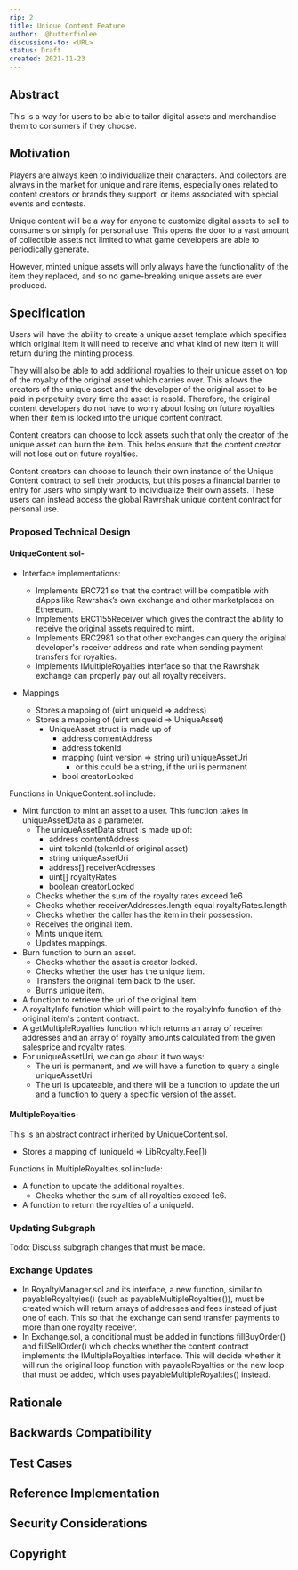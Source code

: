 ```yaml
---
rip: 2
title: Unique Content Feature
author:  @butterfiolee
discussions-to: <URL>
status: Draft
created: 2021-11-23
---
```


## Abstract
This is a way for users to be able to tailor digital assets and merchandise them to consumers if they choose.

## Motivation
Players are always keen to individualize their characters. And collectors are always in the market for unique and rare items, especially ones related to content creators or brands they support, or items associated with special events and contests.

Unique content will be a way for anyone to customize digital assets to sell to consumers or simply for personal use. This opens the door to a vast amount of collectible assets not limited to what game developers are able to periodically generate.

However, minted unique assets will only always have the functionality of the item they replaced, and so no game-breaking unique assets are ever produced.

## Specification
Users will have the ability to create a unique asset template which specifies which original item it will need to receive and what kind of new item it will return during the minting process. 

They will also be able to add additional royalties to their unique asset on top of the royalty of the original asset which carries over. This allows the creators of the unique asset and the developer of the original asset to be paid in perpetuity every time the asset is resold. Therefore, the original content developers do not have to worry about losing on future royalties when their item is locked into the unique content contract.

Content creators can choose to lock assets such that only the creator of the unique asset can burn the item. This helps ensure that the content creator will not lose out on future royalties.

Content creators can choose to launch their own instance of the Unique Content contract to sell their products, but this poses a financial barrier to entry for users who simply want to individualize their own assets. These users can instead access the global Rawrshak unique content contract for personal use.

### Proposed Technical Design

#### UniqueContent.sol-
-   Interface implementations:
    -	Implements ERC721 so that the contract will be compatible with dApps like Rawrshak’s own exchange and other marketplaces on Ethereum.
    -	Implements ERC1155Receiver which gives the contract the ability to receive the original assets required to mint.
    -	Implements ERC2981 so that other exchanges can query the original developer's receiver address and rate when sending payment transfers for royalties.
    -	Implements IMultipleRoyalties interface so that the Rawrshak exchange can properly pay out all royalty receivers.

-   Mappings
    -	Stores a mapping of (uint uniqueId => address)
    -   Stores a mapping of (uint uniqueId => UniqueAsset)
        -   UniqueAsset struct is made up of
            -   address contentAddress
            -   address tokenId
            -   mapping (uint version => string uri) uniqueAssetUri
                -   or this could be a string, if the uri is permanent
            -   bool creatorLocked

Functions in UniqueContent.sol include:
-	Mint function to mint an asset to a user. This function takes in uniqueAssetData as a parameter.
    -   The uniqueAssetData struct is made up of:
        -	address contentAddress
        -   uint tokenId (tokenId of original asset)
        -	string uniqueAssetUri
        -	address[] receiverAddresses
        -	uint[] royaltyRates
        -   boolean creatorLocked
    -   Checks whether the sum of the royalty rates exceed 1e6
    -   Checks whether receiverAddresses.length equal royaltyRates.length
    -	Checks whether the caller has the item in their possession.
    -	Receives the original item.
    -   Mints unique item.
    -   Updates mappings.
-	Burn function to burn an asset.
    -	Checks whether the asset is creator locked.
    -	Checks whether the user has the unique item.
    -	Transfers the original item back to the user.
    -	Burns unique item.
-	A function to retrieve the uri of the original item.
-   A royaltyInfo function which will point to the royaltyInfo function of the original item's content contract.
-	A getMultipleRoyalties function which returns an array of receiver addresses and an array of royalty amounts calculated from the given salesprice and royalty rates.
-   For uniqueAssetUri, we can go about it two ways:
    -   The uri is permanent, and we will have a function to query a single uniqueAssetUri
    -   The uri is updateable, and there will be a function to update the uri and a function to query a specific version of the asset.

#### MultipleRoyalties-
This is an abstract contract inherited by UniqueContent.sol.
-	Stores a mapping of (uniqueId =>  LibRoyalty.Fee[])

Functions in MultipleRoyalties.sol include:
-	A function to update the additional royalties.
    -	Checks whether the sum of all royalties exceed 1e6. 
-	A function to return the royalties of a uniqueId.

### Updating Subgraph
Todo: Discuss subgraph changes that must be made.

### Exchange Updates
-   In RoyaltyManager.sol and its interface, a new function, similar to payableRoyaltyies() (such as payableMultipleRoyalties()), must be created which will return arrays of addresses and fees instead of just one of each. This so that the exchange can send transfer payments to more than one royalty receiver.
-   In Exchange.sol, a conditional must be added in functions fillBuyOrder() and fillSellOrder() which checks whether the content contract implements the IMultipleRoyalties interface. This will decide whether it will run the original loop function with payableRoyalties or the new loop that must be added, which uses payableMultipleRoyalties() instead.

## Rationale

## Backwards Compatibility

## Test Cases

## Reference Implementation

## Security Considerations

## Copyright
